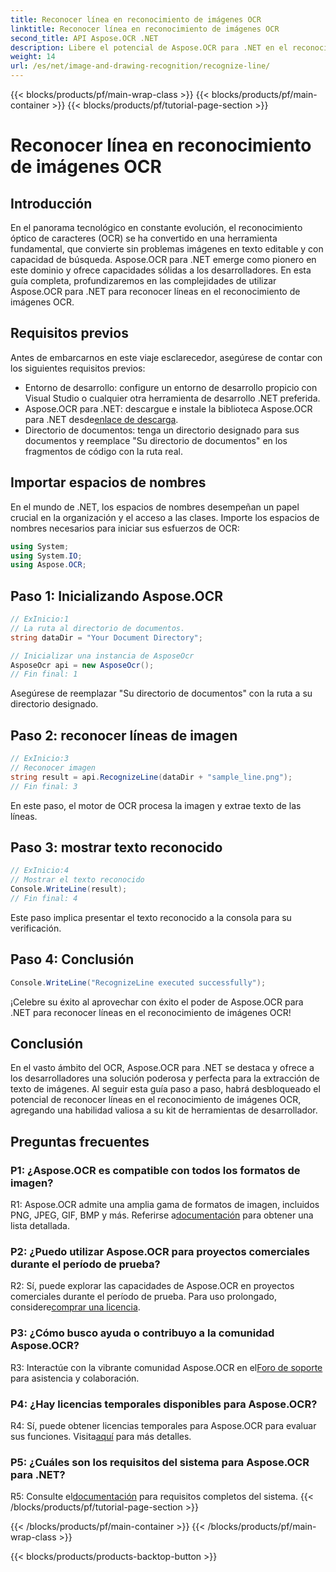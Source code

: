 ```yaml
---
title: Reconocer línea en reconocimiento de imágenes OCR
linktitle: Reconocer línea en reconocimiento de imágenes OCR
second_title: API Aspose.OCR .NET
description: Libere el potencial de Aspose.OCR para .NET en el reconocimiento de líneas en el reconocimiento de imágenes OCR. Una guía para desarrolladores para la extracción fluida de texto a partir de imágenes.
weight: 14
url: /es/net/image-and-drawing-recognition/recognize-line/
---
```


{{< blocks/products/pf/main-wrap-class >}}
{{< blocks/products/pf/main-container >}}
{{< blocks/products/pf/tutorial-page-section >}}

# Reconocer línea en reconocimiento de imágenes OCR

## Introducción

En el panorama tecnológico en constante evolución, el reconocimiento óptico de caracteres (OCR) se ha convertido en una herramienta fundamental, que convierte sin problemas imágenes en texto editable y con capacidad de búsqueda. Aspose.OCR para .NET emerge como pionero en este dominio y ofrece capacidades sólidas a los desarrolladores. En esta guía completa, profundizaremos en las complejidades de utilizar Aspose.OCR para .NET para reconocer líneas en el reconocimiento de imágenes OCR.

## Requisitos previos

Antes de embarcarnos en este viaje esclarecedor, asegúrese de contar con los siguientes requisitos previos:

- Entorno de desarrollo: configure un entorno de desarrollo propicio con Visual Studio o cualquier otra herramienta de desarrollo .NET preferida.
-  Aspose.OCR para .NET: descargue e instale la biblioteca Aspose.OCR para .NET desde[enlace de descarga](https://releases.aspose.com/ocr/net/).
- Directorio de documentos: tenga un directorio designado para sus documentos y reemplace "Su directorio de documentos" en los fragmentos de código con la ruta real.

## Importar espacios de nombres

En el mundo de .NET, los espacios de nombres desempeñan un papel crucial en la organización y el acceso a las clases. Importe los espacios de nombres necesarios para iniciar sus esfuerzos de OCR:

```csharp
using System;
using System.IO;
using Aspose.OCR;
```

## Paso 1: Inicializando Aspose.OCR

```csharp
// ExInicio:1
// La ruta al directorio de documentos.
string dataDir = "Your Document Directory";

// Inicializar una instancia de AsposeOcr
AsposeOcr api = new AsposeOcr();
// Fin final: 1
```

Asegúrese de reemplazar "Su directorio de documentos" con la ruta a su directorio designado.

## Paso 2: reconocer líneas de imagen

```csharp
// ExInicio:3
// Reconocer imagen
string result = api.RecognizeLine(dataDir + "sample_line.png");
// Fin final: 3
```

En este paso, el motor de OCR procesa la imagen y extrae texto de las líneas.

## Paso 3: mostrar texto reconocido

```csharp
// ExInicio:4
// Mostrar el texto reconocido
Console.WriteLine(result);
// Fin final: 4
```

Este paso implica presentar el texto reconocido a la consola para su verificación.

## Paso 4: Conclusión

```csharp
Console.WriteLine("RecognizeLine executed successfully");
```

¡Celebre su éxito al aprovechar con éxito el poder de Aspose.OCR para .NET para reconocer líneas en el reconocimiento de imágenes OCR!

## Conclusión

En el vasto ámbito del OCR, Aspose.OCR para .NET se destaca y ofrece a los desarrolladores una solución poderosa y perfecta para la extracción de texto de imágenes. Al seguir esta guía paso a paso, habrá desbloqueado el potencial de reconocer líneas en el reconocimiento de imágenes OCR, agregando una habilidad valiosa a su kit de herramientas de desarrollador.

## Preguntas frecuentes

### P1: ¿Aspose.OCR es compatible con todos los formatos de imagen?

 R1: Aspose.OCR admite una amplia gama de formatos de imagen, incluidos PNG, JPEG, GIF, BMP y más. Referirse a[documentación](https://reference.aspose.com/ocr/net/) para obtener una lista detallada.

### P2: ¿Puedo utilizar Aspose.OCR para proyectos comerciales durante el período de prueba?

 R2: Sí, puede explorar las capacidades de Aspose.OCR en proyectos comerciales durante el período de prueba. Para uso prolongado, considere[comprar una licencia](https://purchase.aspose.com/buy).

### P3: ¿Cómo busco ayuda o contribuyo a la comunidad Aspose.OCR?

 R3: Interactúe con la vibrante comunidad Aspose.OCR en el[Foro de soporte](https://forum.aspose.com/c/ocr/16) para asistencia y colaboración.

### P4: ¿Hay licencias temporales disponibles para Aspose.OCR?

R4: Sí, puede obtener licencias temporales para Aspose.OCR para evaluar sus funciones. Visita[aquí](https://purchase.aspose.com/temporary-license/) para más detalles.

### P5: ¿Cuáles son los requisitos del sistema para Aspose.OCR para .NET?

 R5: Consulte el[documentación](https://reference.aspose.com/ocr/net/) para requisitos completos del sistema.
{{< /blocks/products/pf/tutorial-page-section >}}

{{< /blocks/products/pf/main-container >}}
{{< /blocks/products/pf/main-wrap-class >}}

{{< blocks/products/products-backtop-button >}}
